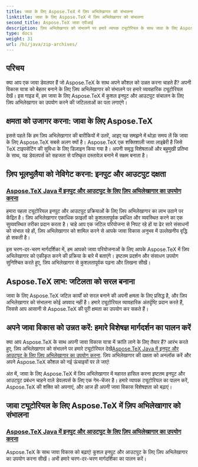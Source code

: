 ```yaml
---
title: जावा के लिए Aspose.TeX में ज़िप अभिलेखागार को संभालना
linktitle: जावा के लिए Aspose.TeX में ज़िप अभिलेखागार को संभालना
second_title: Aspose.TeX जावा एपीआई
description: ज़िप अभिलेखागार को संभालने पर हमारे व्यापक ट्यूटोरियल के साथ जावा के लिए Aspose.TeX की शक्ति को अनलॉक करें। मार्गदर्शन के साथ इनपुट और आउटपुट प्रक्रियाओं को निर्बाध रूप से अनुकूलित करें।
type: docs
weight: 31
url: /hi/java/zip-archives/
---
```

## परिचय

क्या आप एक जावा डेवलपर हैं जो Aspose.TeX के साथ अपने कौशल को उन्नत करना चाहते हैं? अपनी विकास यात्रा को बेहतर बनाने के लिए ज़िप अभिलेखागार को संभालने पर हमारे व्यावहारिक ट्यूटोरियल देखें। इस गाइड में, हम जावा के लिए Aspose.TeX में कुशल इनपुट और आउटपुट संचालन के लिए ज़िप अभिलेखागार का उपयोग करने की जटिलताओं का पता लगाएंगे।

## क्षमता को उजागर करना: जावा के लिए Aspose.TeX

इससे पहले कि हम ज़िप अभिलेखागार की बारीकियों में उतरें, आइए यह समझने में थोड़ा समय लें कि जावा के लिए Aspose.TeX सबसे अलग क्यों है। Aspose.TeX एक शक्तिशाली जावा लाइब्रेरी है जिसे TeX टाइपसेटिंग की सुविधा के लिए डिज़ाइन किया गया है। अपनी समृद्ध विशेषताओं और बहुमुखी प्रतिभा के साथ, यह डेवलपर्स को सहजता से परिष्कृत दस्तावेज़ बनाने में सक्षम बनाता है।

## ज़िप भूलभुलैया को नेविगेट करना: इनपुट और आउटपुट दक्षता

### [Aspose.TeX Java में इनपुट और आउटपुट के लिए ज़िप अभिलेखागार का उपयोग करना](./zip-archives-input-output/)

हमारा पहला ट्यूटोरियल इनपुट और आउटपुट प्रक्रियाओं के लिए ज़िप अभिलेखागार का लाभ उठाने पर केंद्रित है। ज़िप अभिलेखागार एकाधिक फ़ाइलों को कुशलतापूर्वक प्रबंधित और व्यवस्थित करने का एक सुव्यवस्थित तरीका प्रदान करता है। चाहे आप एक जटिल परियोजना से निपट रहे हों या ढेर सारे संसाधनों को संभाल रहे हों, ज़िप अभिलेखागार को शामिल करने से आपके जावा विकास अनुभव में उल्लेखनीय वृद्धि हो सकती है।

इस चरण-दर-चरण मार्गदर्शिका में, हम आपको जावा परियोजनाओं के लिए आपके Aspose.TeX में ज़िप अभिलेखागार को एकीकृत करने की प्रक्रिया के बारे में बताएंगे। इष्टतम प्रदर्शन और संसाधन उपयोग सुनिश्चित करते हुए, ज़िप अभिलेखागार से कुशलतापूर्वक पढ़ना और लिखना सीखें।

## Aspose.TeX लाभ: जटिलता को सरल बनाना

जावा के लिए Aspose.TeX जटिल कार्यों को सरल बनाने की अपनी क्षमता के लिए प्रसिद्ध है, और ज़िप अभिलेखागार को संभालना कोई अपवाद नहीं है। हमारे ट्यूटोरियल व्यावहारिक अंतर्दृष्टि प्रदान करते हैं, जिससे आप आसानी से Aspose.TeX की पूरी क्षमता का उपयोग कर सकते हैं।

## अपने जावा विकास को उन्नत करें: हमारे विशेषज्ञ मार्गदर्शन का पालन करें

क्या आप Aspose.TeX के साथ अपनी जावा विकास यात्रा में क्रांति लाने के लिए तैयार हैं? आरंभ करते हुए, ज़िप अभिलेखागार को संभालने पर हमारे ट्यूटोरियल देखें[Aspose.TeX Java में इनपुट और आउटपुट के लिए ज़िप अभिलेखागार का उपयोग करना](./zip-archives-input-output/). ज़िप अभिलेखागार की दक्षता को अनलॉक करें और अपने Aspose.TeX कौशल को नई ऊंचाइयों पर ले जाएं!

अंत में, जावा के लिए Aspose.TeX में ज़िप अभिलेखागार में महारत हासिल करना इष्टतम इनपुट और आउटपुट प्रबंधन चाहने वाले डेवलपर्स के लिए एक गेम-चेंजर है। हमारे व्यापक ट्यूटोरियल का पालन करें, Aspose.TeX की शक्ति को अपनाएं, और आज ही अपनी जावा विकास विशेषज्ञता को बढ़ाएं।
## जावा ट्यूटोरियल के लिए Aspose.TeX में ज़िप अभिलेखागार को संभालना
### [Aspose.TeX Java में इनपुट और आउटपुट के लिए ज़िप अभिलेखागार का उपयोग करना](./zip-archives-input-output/)
Aspose.TeX के साथ जावा विकास को बढ़ाएं! कुशल इनपुट और आउटपुट के लिए ज़िप अभिलेखागार का उपयोग करना सीखें। अभी हमारे चरण-दर-चरण मार्गदर्शिका का पालन करें।
